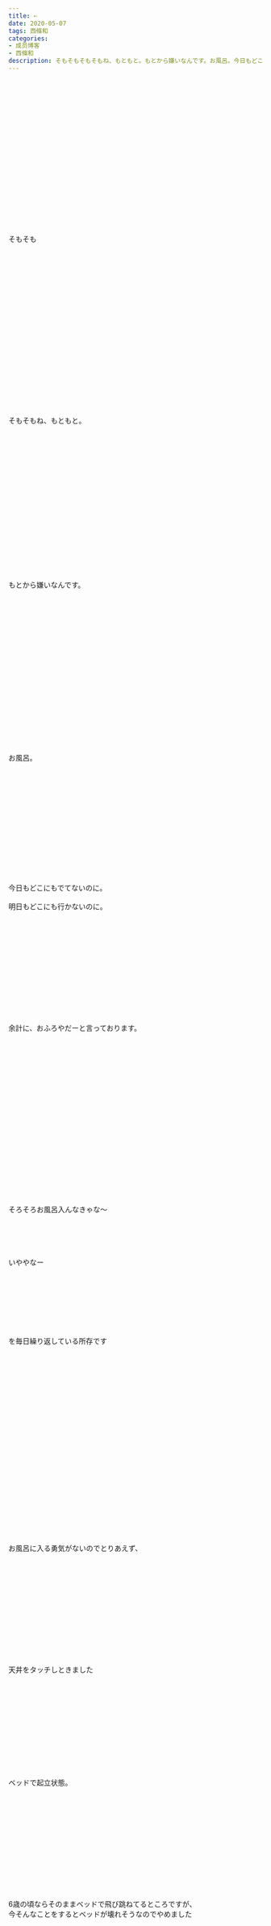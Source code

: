 ```yaml
---
title: ⇠
date: 2020-05-07
tags: 西條和
categories: 
- 成员博客
- 西條和
description: そもそもそもそもね、もともと。もとから嫌いなんです。お風呂。今日もどこにもでてないのに。明日もどこに...
---
```

<div class="blog_detail__main">
        ﻿<br/>
<br/>
<br/>
<br/>
<br/>
<br/>
<br/>
<br/>
<br/>
<br/>
<br/>
<br/>
<br/>
<br/>
<br/>
<br/>
<br/>
<br/>
そもそも<br/>
<br/>
<br/>
<br/>
<br/>
<br/>
<br/>
<br/>
<br/>
<br/>
<br/>
<br/>
<br/>
<br/>
<br/>
<br/>
<br/>
<br/>
<br/>
<br/>
<br/>
そもそもね、もともと。<br/>
<br/>
<br/>
<br/>
<br/>
<br/>
<br/>
<br/>
<br/>
<br/>
<br/>
<br/>
<br/>
<br/>
<br/>
<br/>
<br/>
<br/>
<br/>
もとから嫌いなんです。<br/>
<br/>
<br/>
<br/>
<br/>
<br/>
<br/>
<br/>
<br/>
<br/>
<br/>
<br/>
<br/>
<br/>
<br/>
<br/>
<br/>
<br/>
<br/>
<br/>
お風呂。<br/>
<br/>
<br/>
<br/>
<br/>
<br/>
<br/>
<br/>
<br/>
<br/>
<br/>
<br/>
<br/>
<br/>
<br/>
今日もどこにもでてないのに。<br/>
<br/>
明日もどこにも行かないのに。<br/>
<br/>
<br/>
<br/>
<br/>
<br/>
<br/>
<br/>
<br/>
<br/>
<br/>
<br/>
<br/>
<br/>
余計に、おふろやだーと言っております。<br/>
<br/>
<br/>
<br/>
<br/>
<br/>
<br/>
<br/>
<br/>
<br/>
<br/>
<br/>
<br/>
<br/>
<br/>
<br/>
<br/>
<br/>
<br/>
<br/>
<br/>
そろそろお風呂入んなきゃな〜<br/>
<br/>
<br/>
<br/>
<br/>
<br/>
いややなー<br/>
<br/>
<br/>
<br/>
<br/>
<br/>
<br/>
<br/>
<br/>
を毎日繰り返している所存です<br/>
<br/>
<br/>
<br/>
<br/>
<br/>
<br/>
<br/>
<br/>
<br/>
<br/>
<br/>
<br/>
<br/>
<br/>
<br/>
<br/>
<br/>
<br/>
<br/>
<br/>
<br/>
<br/>
<br/>
お風呂に入る勇気がないのでとりあえず、<br/>
<br/>
<br/>
<br/>
<br/>
<br/>
<br/>
<br/>
<br/>
<br/>
<br/>
<br/>
<br/>
<br/>
天井をタッチしときました<br/>
<br/>
<br/>
<br/>
<br/>
<br/>
<br/>
<br/>
<br/>
<br/>
<br/>
<br/>
<br/>
ベッドで起立状態。<br/>
<br/>
<br/>
<br/>
<br/>
<br/>
<br/>
<br/>
<br/>
<br/>
<br/>
<br/>
<br/>
<br/>
6歳の頃ならそのままベッドで飛び跳ねてるところですが、<br/>
今そんなことをするとベッドが壊れそうなのでやめました<br/>
<br/>
<br/>
<br/>
<br/>
<br/>
<br/>
<br/>
<br/>
<br/>
<br/>
<br/>
<br/>
<br/>
<br/>
ここは大人しく、<br/>
　<br/>
<br/>
<br/>
<br/>
<br/>
　　　　　　<br/>
<br/>
<br/>
<br/>
<br/>
<br/>
<br/>
<br/>
<br/>
<br/>
<br/>
<br/>
<br/>
<br/>
いや、<br/>
<br/>
<br/>
<br/>
<br/>
お風呂への反抗を、スピードで見せつけるようにぴゃーっと入ってきました<br/>
<br/>
<br/>
<br/>
<br/>
<br/>
<br/>
<br/>
<br/>
えっへん<br/>
<br/>
<br/>
<br/>
<br/>
<br/>
<br/>
<br/>
<br/>
<br/>
<br/>
<br/>
<br/>
<br/>
勝ったのでふ<br/>
<br/>
<br/>
<br/>
<br/>
<br/>
<br/>
<br/>
<br/>
<br/>
<br/>
<br/>
<br/>
<br/>
<br/>
あっ勝ったといえばっ<br/>
<br/>
<br/>
<br/>
<br/>
<br/>
<br/>
<br/>
<br/>
<br/>
<br/>
この間のナナニジROOM探し物編！<br/>
<br/>
<br/>
<br/>
<br/>
<br/>
<br/>
お題のものをそれぞれ自分のお家のなかから探して持ってくるゲーム、<br/>
<br/>
<br/>
貰い物やお姉ちゃんのものを駆使して見事優勝できました〜わーい<br/>
<br/>
<br/>
<br/>
<br/>
<br/>
<br/>
<br/>
<br/>
<br/>
<br/>
マカロンのためにがんばったのです！えへ<br/>
<br/>
<br/>
<br/>
<br/>
<br/>
<br/>
<br/>
<br/>
<br/>
<br/>
<br/>
<br/>
<br/>
<br/>
<br/>
<br/>
終わった後ふと手元をみるとお茶碗の中にお煎餅とランドセルが入ってました<br/>
<br/>
<br/>
<br/>
<br/>
<br/>
<br/>
<br/>
こんなことがなければ出会わなかったであろう組み合わせ。<br/>
<br/>
<br/>
<br/>
<br/>
<br/>
<br/>
<br/>
<br/>
<br/>
<br/>
<br/>
<br/>
<br/>
<br/>
<br/>
いそいそとお片付け<br/>
<br/>
<br/>
<br/>
<br/>
<br/>
<br/>
<br/>
<br/>
<br/>
<br/>
<br/>
<br/>
<br/>
片付けるまでがお仕事です。<br/>
<br/>
<br/>
<br/>
<br/>
<br/>
<br/>
<br/>
<br/>
<br/>
<br/>
<br/>
<br/>
<br/>
<br/>
<br/>
<br/>
<br/>
<br/>
<br/>
<br/>
<br/>
<br/>
<br/>
<br/>
<br/>
<br/>
<br/>
<br/>
<br/>
<br/>
<br/>
話が変わりますがここでひとつ。<br/>
<br/>
<br/>
<br/>
<br/>
<br/>
<br/>
<br/>
<br/>
みなさまにおりいってお知らせというかご相談がございます<br/>
<br/>
<br/>
<br/>
<br/>
<br/>
<br/>
<br/>
<br/>
<br/>
<br/>
むかしね、ここのブログの最後でおはなしたいむというのをやってたんです<br/>
<br/>
<br/>
<br/>
<br/>
<br/>
時々お名前付きでコメントや質問にお返事をしておりました<br/>
<br/>
<br/>
<br/>
<br/>
<br/>
<br/>
<br/>
<br/>
<br/>
<br/>
ありがたいことに送ってくれる方が多くなってきたことにより、ブログの文字数制限にひっかるようになったので終了してしまったのですが<br/>
<br/>
<br/>
<br/>
<br/>
<br/>
<br/>
<br/>
<br/>
こんな時期ですし次のブログ限定で復活させてみようかな〜と思ってるんですがどうでしょうか…？<br/>
<br/>
<br/>
<br/>
<br/>
<br/>
<br/>
<br/>
<br/>
<br/>
<br/>
握手会やイベントがたくさん中止になってしまい、みなさんと会ってお話しする時間がなくなってしまったのでここらで文字でですがおはなしができたらいいな〜と思っております<br/>
<br/>
<br/>
<br/>
<br/>
<br/>
<br/>
<br/>
<br/>
<br/>
<br/>
<br/>
<br/>
Twitterでこのブログの更新ツイートがされると思うので、そこにコメントを送ってもらえたらそこからお姉ちゃんにランダムに選んでもらって次のブログでお返事します！<br/>
<br/>
<br/>
<br/>
<br/>
<br/>
<br/>
<br/>
<br/>
握手会で話そうと思ってたことでも、質問でも日記でも、なんでもどうぞです〜<br/>
<br/>
<br/>
<br/>
<br/>
<br/>
<br/>
<br/>
<br/>
<br/>
<br/>
<br/>
<br/>
こんな時代になってもやはりSNSでの繋がりや自分を発信するのが苦手なのでこういうやり方しかできずごめんなさい…<br/>
<br/>
<br/>
<br/>
<br/>
<br/>
<br/>
<br/>
<br/>
<br/>
<br/>
それでもイベントや握手会を楽しみにしてくださってたみなさんになにかお返しがしたくて<br/>
<br/>
<br/>
私でもできるなるべくシンプルな伝え方、繋がり方でやってみようと思っております…！<br/>
<br/>
<br/>
<br/>
<br/>
<br/>
<br/>
<br/>
<br/>
<br/>
<br/>
<br/>
<br/>
<br/>
<br/>
<br/>
<br/>
<br/>
<br/>
<br/>
<br/>
<br/>
<br/>
<br/>
<br/>
もし、ばりばりひまやで〜という方がいらっしゃいましたらコメントお送りくださいませ<br/>
<br/>
<br/>
<br/>
<br/>
<br/>
<br/>
<br/>
<br/>
<br/>
　<br/>
<br/>
<br/>
<br/>
<br/>
<br/>
おまちしております〜<br/>
<br/>
<br/>
<br/>
<br/>
<br/>
<br/>
<br/>
<br/>
<br/>
<br/>
<br/>
<br/>
ではつぎのブログでっ<br/>
<br/>
<br/>
<br/>
<br/>
<br/>
<br/>
<br/>
<br/>
<br/>
<br/>
<br/>
<br/>
<br/>
<br/>
<br/>
<br/>
<br/>
<br/>
<br/>
おしまい。
<!--twitter-->

<!--//twitter-->
</div>